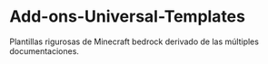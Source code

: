 # Add-ons-Universal-Templates
Plantillas rigurosas de Minecraft bedrock derivado de las múltiples documentaciones.
